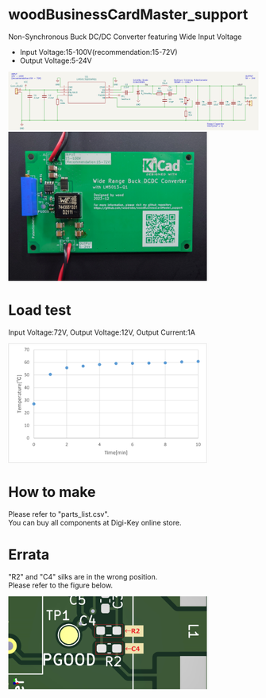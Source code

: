 # woodBusinessCardMaster_support  
Non-Synchronous Buck DC/DC Converter featuring Wide Input Voltage
- Input Voltage:15-100V(recommendation:15-72V)
- Output Voltage:5-24V

<img src="images/schematic.png" alt="Schematic" width="800"/>  

<img src="images/assembled_circuit.JPG" alt="Assembled circuit board" width="400"/>  

# Load test  
Input Voltage:72V, Output Voltage:12V, Output Current:1A  

<img src="images/temperature_graph_72Vto12V1A.png" alt="72V to 12V1A" width="400"/>  

# How to make  
Please refer to "parts_list.csv".  
You can buy all components at Digi-Key online store.

# Errata  
"R2" and "C4" silks are in the wrong position.  
Please refer to the figure below.  

<img src="images/r2_c4.jpg" alt="R2 and C4" width="400"/>